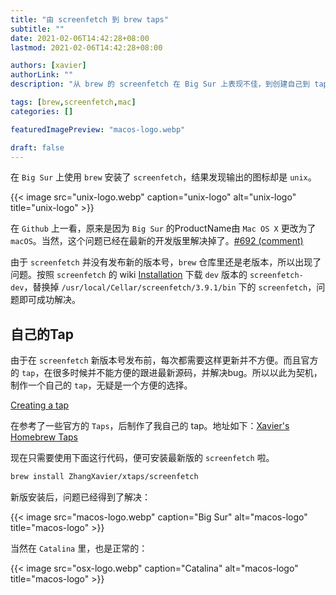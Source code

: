```yaml
---
title: "由 screenfetch 到 brew taps"
subtitle: ""
date: 2021-02-06T14:42:28+08:00
lastmod: 2021-02-06T14:42:28+08:00

authors: [xavier]
authorLink: ""
description: "从 brew 的 screenfetch 在 Big Sur 上表现不佳，到创建自己到 taps"

tags: [brew,screenfetch,mac]
categories: []

featuredImagePreview: "macos-logo.webp"

draft: false
---
```


<!--more-->

在 `Big Sur` 上使用 `brew` 安装了 `screenfetch`，结果发现输出的图标却是 `unix`。

{{< image src="unix-logo.webp" caption="unix-logo" alt="unix-logo" title="unix-logo" >}}

在 `Github` 上一看，原来是因为 `Big Sur` 的ProductName由 `Mac OS X` 更改为了 `macOS`。当然，这个问题已经在最新的开发版里解决掉了。[#692 (comment)](https://github.com/KittyKatt/screenFetch/issues/692#issuecomment-726631900)

由于 `screenfetch` 并没有发布新的版本号，`brew` 仓库里还是老版本，所以出现了问题。按照 `screenfetch` 的 wiki [Installation](https://github.com/KittyKatt/screenFetch/wiki/Installation) 下载 `dev` 版本的 `screenfetch-dev`，替换掉 `/usr/local/Cellar/screenfetch/3.9.1/bin` 下的 `screenfetch`，问题即可成功解决。

## 自己的Tap

由于在 `screenfetch` 新版本号发布前，每次都需要这样更新并不方便。而且官方的 `tap`，在很多时候并不能方便的跟进最新源码，并解决bug。所以以此为契机，制作一个自己的 `tap`，无疑是一个方便的选择。

[Creating a tap](https://docs.brew.sh/How-to-Create-and-Maintain-a-Tap#creating-a-tap)

在参考了一些官方的 `Taps`，后制作了我自己的 tap。地址如下：[Xavier's Homebrew Taps](https://github.com/ZhangXavier/homebrew-xtaps)

现在只需要使用下面这行代码，便可安装最新版的 `screenfetch` 啦。

``` bash
brew install ZhangXavier/xtaps/screenfetch
```

新版安装后，问题已经得到了解决：

{{< image src="macos-logo.webp" caption="Big Sur" alt="macos-logo" title="macos-logo" >}}

当然在 `Catalina` 里，也是正常的：

{{< image src="osx-logo.webp" caption="Catalina" alt="macos-logo" title="macos-logo" >}}
